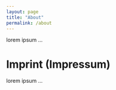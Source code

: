 ```yaml
---
layout: page
title: "About"
permalink: /about
---
```

lorem ipsum ...

# Imprint (Impressum)
lorem ipsum ...
